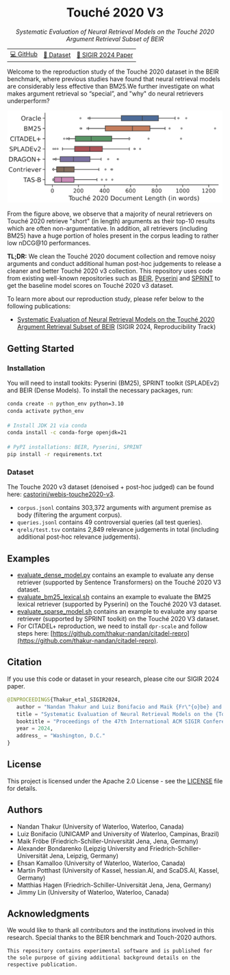 <div align="center">

<h1>Touché 2020 V3</h1>

<i>Systematic Evaluation of Neural Retrieval Models on the Touché 2020 Argument Retrieval Subset of BEIR</i>

<table>
      <tr>
            <td>
                  <a href="https://github.com/castorini/touche-error-analysis">💻 GitHub</a>
            </td>
            <td>
                  <a href="https://huggingface.co/datasets/castorini/webis-touche2020-v3">🤗 Dataset</a>
            </td>
            <td>
                  <a href="https://downloads.webis.de/publications/papers/thakur_2024.pdf">📝 SIGIR 2024 Paper</a>
            </td>
      </tr>
</table>
</div>

Welcome to the reproduction study of the Touché 2020 dataset in the BEIR benchmark, where previous studies have found that neural retrieval models are considerably less effective than BM25.We further investigate on what makes argument retrieval so “special”, and "why" do neural retrievers underperform? 

![comparison](images/document_length_comparison.png)

From the figure above, we observe that a majority of neural retrievers on Touché 2020 retrieve "short" (in length) arguments as their top-10 results which are often non-argumentative. In addition, all retrievers (including BM25) have a huge portion of holes present in the corpus leading to rather low nDCG@10 performances.

**TL;DR:** We clean the Touché 2020 document collection and remove noisy arguments and conduct additional human post-hoc judgements to release a cleaner and better Touché 2020 v3 collection. This repository uses code from existing well-known repositories such as [BEIR](https://github.com/beir-cellar/beir), [Pyserini](https://github.com/castorini/pyserini) and [SPRINT](https://github.com/thakur-nandan/sprint) to get the baseline model scores on Touché 2020 v3 dataset.

To learn more about our reproduction study, please refer below to the following publications:
- [Systematic Evaluation of Neural Retrieval Models on the Touché 2020 Argument Retrieval Subset of BEIR](https://downloads.webis.de/publications/papers/thakur_2024.pdf) (SIGIR 2024, Reproducibility Track)

## Getting Started

### Installation
You will need to install tookits: Pyserini (BM25), SPRINT toolkit (SPLADEv2) and BEIR (Dense Models). To install the necessary packages, run:

```sh
conda create -n python_env python=3.10
conda activate python_env

# Install JDK 21 via conda
conda install -c conda-forge openjdk=21

# PyPI installations: BEIR, Pyserini, SPRINT
pip install -r requirements.txt
```

### Dataset

The Touche 2020 v3 dataset (denoised + post-hoc judged) can be found here: [castorini/webis-touche2020-v3](https://huggingface.co/datasets/castorini/webis-touche2020-v3).
- `corpus.jsonl` contains 303,372 arguments with argument premise as body (filtering the argument corpus).
- `queries.jsonl` contains 49 controversial queries (all test queries).
- `qrels/test.tsv` contains 2,849 relevance judgements in total (including additional post-hoc relevance judgements).

## Examples

- [evaluate_dense_model.py](examples/evaluate_dense_model.py) contains an example to evaluate any dense retriever (supported by Sentence Transformers) on the Touché 2020 V3 dataset.
- [evaluate_bm25_lexical.sh](examples/evaluate_bm25_lexical.sh) contains an example to evaluate the BM25 lexical retriever (supported by Pyserini) on the Touché 2020 V3 dataset.
- [evaluate_sparse_model.sh](examples/evaluate_sparse_model.sh) contains an example to evaluate any sparse retriever (supported by SPRINT toolkit) on the Touché 2020 V3 dataset.
- For CITADEL+ reproduction, we need to install `dpr-scale` and follow steps here: [https://github.com/thakur-nandan/citadel-repro](https://github.com/thakur-nandan/citadel-repro).

## Citation

If you use this code or dataset in your research, please cite our SIGIR 2024 paper.

```python
@INPROCEEDINGS{Thakur_etal_SIGIR2024,
   author = "Nandan Thakur and Luiz Bonifacio and Maik {Fr\"{o}be} and Alexander Bondarenko and Ehsan Kamalloo and Martin Potthast and Matthias Hagen and Jimmy Lin",
   title = "Systematic Evaluation of Neural Retrieval Models on the {Touch\'{e}} 2020 Argument Retrieval Subset of {BEIR}",
   booktitle = "Proceedings of the 47th International ACM SIGIR Conference on Research and Development in Information Retrieval",
   year = 2024,
   address_ = "Washington, D.C."
}
```

## License

This project is licensed under the Apache 2.0 License - see the [LICENSE](LICENSE) file for details.

## Authors

- Nandan Thakur (University of Waterloo, Waterloo, Canada)
- Luiz Bonifacio (UNICAMP and University of Waterloo, Campinas, Brazil)
- Maik Fröbe (Friedrich-Schiller-Universität Jena, Jena, Germany)
- Alexander Bondarenko (Leipzig University and Friedrich-Schiller-Universität Jena, Leipzig, Germany)
- Ehsan Kamalloo (University of Waterloo, Waterloo, Canada)
- Martin Potthast (University of Kassel, hessian.AI, and ScaDS.AI, Kassel, Germany)
- Matthias Hagen (Friedrich-Schiller-Universität Jena, Jena, Germany)
- Jimmy Lin (University of Waterloo, Waterloo, Canada)

## Acknowledgments

We would like to thank all contributors and the institutions involved in this research. Special thanks to the BEIR benchmark and Touch-2020 authors.

```
This repository contains experimental software and is published for the sole purpose of giving additional background details on the respective publication.